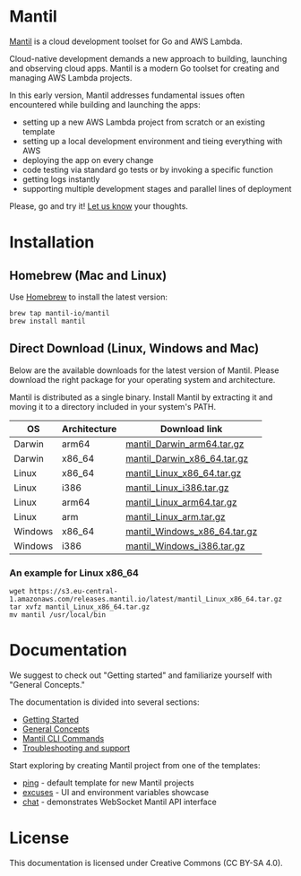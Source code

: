 # Mantil

[Mantil](https://www.mantil.com) is a cloud development toolset for Go and AWS Lambda.

Cloud-native development demands a new approach to building, launching and
observing cloud apps. Mantil is a modern Go toolset for creating and managing
AWS Lambda projects.

In this early version, Mantil addresses fundamental issues often encountered
while building and launching the apps:
* setting up a new AWS Lambda project from scratch or an existing template
* setting up a local development environment and tieing everything with AWS
* deploying the app on every change
* code testing via standard go tests or by invoking a specific function
* getting logs instantly
* supporting multiple development stages and parallel lines of deployment

Please, go and try it! [Let us know](mailto:support@mantil.com?subject=Mantil%20feedback) your thoughts.

# Installation

## Homebrew (Mac and Linux)

Use [Homebrew](https://brew.sh) to install the latest version:

```
brew tap mantil-io/mantil
brew install mantil
```

## Direct Download (Linux, Windows and Mac)

Below are the available downloads for the latest version of Mantil. Please
download the right package for your operating system and architecture.

Mantil is distributed as a single binary. Install Mantil by extracting it and
moving it to a directory included in your system's PATH.

| OS      | Architecture | Download link                                                                                                                |
| --------| ------------ | ---------------------------------------------------------------------------------------------------------------------------- |
| Darwin  | arm64        | [mantil_Darwin_arm64.tar.gz](https://s3.eu-central-1.amazonaws.com/releases.mantil.io/latest/mantil_Darwin_arm64.tar.gz)     |
| Darwin  | x86_64       | [mantil_Darwin_x86_64.tar.gz](https://s3.eu-central-1.amazonaws.com/releases.mantil.io/latest/mantil_Darwin_x86_64.tar.gz)   |
| Linux   | x86_64       | [mantil_Linux_x86_64.tar.gz](https://s3.eu-central-1.amazonaws.com/releases.mantil.io/latest/mantil_Linux_x86_64.tar.gz)     |
| Linux   | i386         | [mantil_Linux_i386.tar.gz](https://s3.eu-central-1.amazonaws.com/releases.mantil.io/latest/mantil_Linux_i386.tar.gz)         |
| Linux   | arm64        | [mantil_Linux_arm64.tar.gz](https://s3.eu-central-1.amazonaws.com/releases.mantil.io/latest/mantil_Linux_arm64.tar.gz)       |
| Linux   | arm          | [mantil_Linux_arm.tar.gz](https://s3.eu-central-1.amazonaws.com/releases.mantil.io/latest/mantil_Linux_arm.tar.gz)           |
| Windows | x86_64       | [mantil_Windows_x86_64.tar.gz](https://s3.eu-central-1.amazonaws.com/releases.mantil.io/latest/mantil_Windows_x86_64.tar.gz) |
| Windows | i386         | [mantil_Windows_i386.tar.gz](https://s3.eu-central-1.amazonaws.com/releases.mantil.io/latest/mantil_Windows_i386.tar.gz)     |


### An example for Linux x86_64

```
wget https://s3.eu-central-1.amazonaws.com/releases.mantil.io/latest/mantil_Linux_x86_64.tar.gz
tar xvfz mantil_Linux_x86_64.tar.gz
mv mantil /usr/local/bin
```

# Documentation

We suggest to check out "Getting started" and familiarize yourself with "General
Concepts."

The documentation is divided into several sections:
* [Getting Started](getting_started.md)
* [General Concepts](concepts.md)
* [Mantil CLI Commands](commands/README.md)
* [Troubleshooting and support](troubleshooting.md)

Start exploring by creating Mantil project from one of the templates:
* [ping](https://github.com/mantil-io/template-ping) - default template for new Mantil projects
* [excuses](https://github.com/mantil-io/template-excuses) - UI and environment variables showcase
* [chat](https://github.com/mantil-io/template-chat) - demonstrates WebSocket Mantil API interface

# License

This documentation is licensed under Creative Commons (CC BY-SA 4.0).
